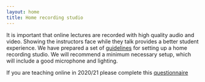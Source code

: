 ```yaml
---
layout: home
title: Home recording studio
---
```


It is important that online lectures are recorded with high quality audio and video. Showing the instructors face while they talk provides a better student experience. We have prepared a set of [guidelines]({{site.baseurl}}/files/infog_hardware.pdf) for setting up a home recording studio. We will recommend a minimum necessary setup, which will include a good microphone and lighting.  

If you are teaching online in 2020/21 please complete this [questionnaire](https://docs.google.com/forms/d/e/1FAIpQLSdirnkyd5SgbovPnVaZ1sx2T8nEnlJJUO1XfNlFJ20oY38UDg/viewform?usp=sf_link)
